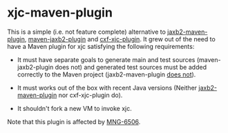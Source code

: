 # xjc-maven-plugin

This is a simple (i.e. not feature complete) alternative to [jaxb2-maven-plugin](https://www.mojohaus.org/jaxb2-maven-plugin/Documentation/v2.4.1/), [maven-jaxb2-plugin](https://github.com/highsource/maven-jaxb2-plugin) and [cxf-xjc-plugin](http://cxf.apache.org/cxf-xjc-plugin.html). It grew out of the need to have a Maven plugin for xjc satisfying the following requirements:

*   It must have separate goals to generate main and test sources (maven-jaxb2-plugin does not) and generated test sources must be added correctly to the Maven project (jaxb2-maven-plugin [does not](http://svn.apache.org/viewvc/axis/axis2/java/core/trunk/modules/metadata/pom.xml?r1=1815130&r2=1815129&pathrev=1815130)).

*   It must works out of the box with recent Java versions (Neither [jaxb2-maven-plugin](https://www.mail-archive.com/mojohaus-dev@googlegroups.com/msg00443.html) nor cxf-xjc-plugin do).

*   It shouldn't fork a new VM to invoke xjc.

Note that this plugin is affected by [MNG-6506](https://issues.apache.org/jira/browse/MNG-6506).
